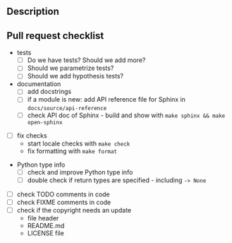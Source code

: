 ## Description

<!-- Please describe your pull request here. -->

## Pull request checklist

- tests
  - [ ] Do we have tests? Should we add more?
  - [ ] Should we parametrize tests?
  - [ ] Should we add hypothesis tests?
- documentation
  - [ ] add docstrings
  - [ ] if a module is new: add API reference file for Sphinx in `docs/source/api-reference`
  - [ ] check API doc of Sphinx - build and show with `make sphinx && make open-sphinx`
- [ ] fix checks
  - start locale checks with `make check`
  - fix formatting with `make format`
- Python type info
  - [ ] check and improve Python type info
  - [ ] double check if return types are specified - including `-> None`
- [ ] check TODO comments in code
- [ ] check FIXME comments in code
- [ ] check if the copyright needs an update
  - file header
  - README.md
  - LICENSE file
